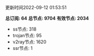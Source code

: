 更新时间2022-09-12 01:53:51

**总订阅: 64**
**总节点: 9704**
**有效节点: 2034**
- ss节点: 318
- trojan节点: 95
- v2ray节点: 1620
- ssr节点: 1
